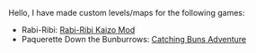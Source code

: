 Hello, I have made custom levels/maps for the following games:
- Rabi-Ribi: [Rabi-Ribi Kaizo Mod](https://steamcommunity.com/sharedfiles/filedetails/?id=3330408851)
- Paquerette Down the Bunburrows: [Catching Buns Adventure](https://discord.com/channels/697422513851858954/1146233266001674340/1329379563138187317)
